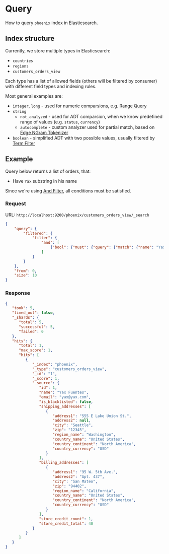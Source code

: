# Query

How to query `phoenix` index in Elasticsearch.

## Index structure

Currently, we store multiple types in Elasticsearch:
* `countries`
* `regions` 
* `customers_orders_view`

Each type has a list of allowed fields (others will be filtered by consumer) with different field types and indexing rules.

Most general examples are:
* `integer`, `long` - used for numeric comparsions, e.g. [Range Query](https://www.elastic.co/guide/en/elasticsearch/reference/1.7/query-dsl-range-query.html)
* `string`
  * `not_analyzed` - used for ADT comparsion, when we know predefined range of values (e.g. `status`, `currency`)
  * `autocomplete` - custom analyzer used for partial match, based on [Edge NGram Tokenizer](https://www.elastic.co/guide/en/elasticsearch/reference/1.7/analysis-edgengram-tokenizer.html)
* `boolean` - simplified ADT with two possible values, usually filtered by [Term Filter](https://www.elastic.co/guide/en/elasticsearch/reference/1.7/query-dsl-term-query.html)

## Example

Query below returns a list of orders, that:
* Have `Yax` substring in his name

Since we're using [And Filter](https://www.elastic.co/guide/en/elasticsearch/reference/1.7/query-dsl-and-filter.html), all conditions must be satisfied.

### Request

URL: `http://localhost:9200/phoenix/customers_orders_view/_search`

```json
{
    "query": {
        "filtered": {
            "filter": {
                "and": [
                    {"bool": {"must": {"query": {"match": {"name": "Yax"}}}}}
                ]
            }    
        }
    },
    "from": 0,
    "size": 10
}
```

### Response

```json
{
   "took": 5,
   "timed_out": false,
   "_shards": {
      "total": 5,
      "successful": 5,
      "failed": 0
   },
   "hits": {
      "total": 1,
      "max_score": 1,
      "hits": [
         {
            "_index": "phoenix",
            "_type": "customers_orders_view",
            "_id": "1",
            "_score": 1,
            "_source": {
               "id": 1,
               "name": "Yax Fuentes",
               "email": "yax@yax.com",
               "is_blacklisted": false,
               "shipping_addresses": [
                  {
                     "address1": "555 E Lake Union St.",
                     "address2": null,
                     "city": "Seattle",
                     "zip": "12345",
                     "region_name": "Washington",
                     "country_name": "United States",
                     "country_continent": "North America",
                     "country_currency": "USD"
                  }
               ],
               "billing_addresses": [
                  {
                     "address1": "95 W. 5th Ave.",
                     "address2": "Apt. 437",
                     "city": "San Mateo",
                     "zip": "94402",
                     "region_name": "California",
                     "country_name": "United States",
                     "country_continent": "North America",
                     "country_currency": "USD"
                  }
               ],
               "store_credit_count": 1,
               "store_credit_total": 40
            }
         }
      ]
   }
}
```